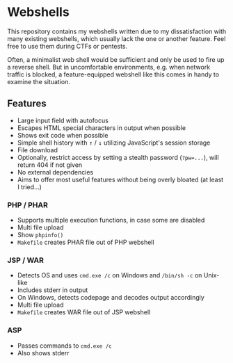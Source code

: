 # Webshells

This repository contains my webshells written due to my dissatisfaction with many existing webshells, which usually lack the one or another feature.
Feel free to use them during CTFs or pentests.

Often, a minimalist web shell would be sufficient and only be used to fire up a reverse shell.
But in uncomfortable environments, e.g. when network traffic is blocked, a feature-equipped webshell like this comes in handy to examine the situation.

## Features

- Large input field with autofocus
- Escapes HTML special characters in output when possible
- Shows exit code when possible
- Simple shell history with <kbd>&uarr;</kbd> / <kbd>&darr;</kbd> utilizing JavaScript's session storage
- File download
- Optionally, restrict access by setting a stealth password (`?pw=...`), will return 404 if not given
- No external dependencies
- Aims to offer most useful features without being overly bloated (at least I tried...)

### PHP / PHAR

- Supports multiple execution functions, in case some are disabled
- Multi file upload
- Show `phpinfo()`
- `Makefile` creates PHAR file out of PHP webshell

### JSP / WAR

- Detects OS and uses `cmd.exe /c` on Windows and `/bin/sh -c` on Unix-like
- Includes stderr in output
- On Windows, detects codepage and decodes output accordingly
- Multi file upload
- `Makefile` creates WAR file out of JSP webshell

### ASP

- Passes commands to `cmd.exe /c`
- Also shows stderr
